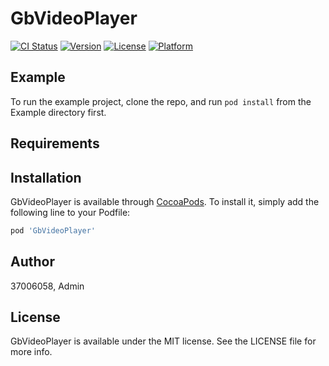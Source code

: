 # GbVideoPlayer

[![CI Status](https://img.shields.io/travis/37006058/GbVideoPlayer.svg?style=flat)](https://travis-ci.org/37006058/GbVideoPlayer)
[![Version](https://img.shields.io/cocoapods/v/GbVideoPlayer.svg?style=flat)](https://cocoapods.org/pods/GbVideoPlayer)
[![License](https://img.shields.io/cocoapods/l/GbVideoPlayer.svg?style=flat)](https://cocoapods.org/pods/GbVideoPlayer)
[![Platform](https://img.shields.io/cocoapods/p/GbVideoPlayer.svg?style=flat)](https://cocoapods.org/pods/GbVideoPlayer)

## Example

To run the example project, clone the repo, and run `pod install` from the Example directory first.

## Requirements

## Installation

GbVideoPlayer is available through [CocoaPods](https://cocoapods.org). To install
it, simply add the following line to your Podfile:

```ruby
pod 'GbVideoPlayer'
```

## Author

37006058, Admin

## License

GbVideoPlayer is available under the MIT license. See the LICENSE file for more info.
